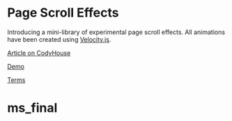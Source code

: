 Page Scroll Effects
=========

Introducing a mini-library of experimental page scroll effects. All animations have been created using [Velocity.js](http://julian.com/research/velocity/).

[Article on CodyHouse](http://codyhouse.co/gem/page-scroll-effects/)

[Demo](http://codyhouse.co/demo/page-scroll-effects/scaledown.html)
 
[Terms](http://codyhouse.co/terms/)
# ms_final
